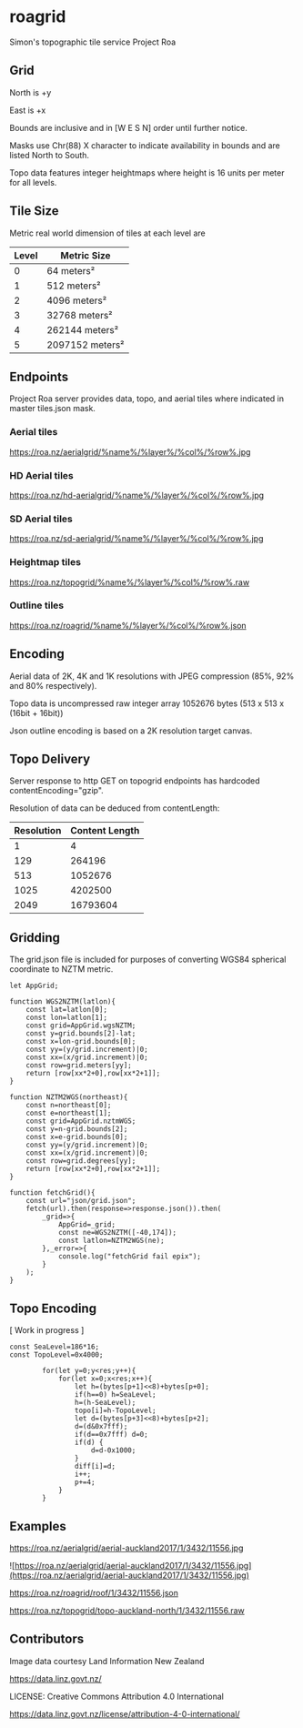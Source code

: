 # roagrid
Simon's topographic tile service Project Roa

## Grid

North is +y

East is +x

Bounds are inclusive and in [W E S N] order until further notice.

Masks use Chr(88) X character to indicate availability in bounds and are listed North to South. 

Topo data features integer heightmaps where height is 16 units per meter for all levels.

## Tile Size

Metric real world dimension of tiles at each level are

Level | Metric Size
------| ---------
0 | 64 meters²
1 | 512 meters²
2 | 4096 meters²
3 | 32768 meters²
4 | 262144 meters²
5 | 2097152 meters²

## Endpoints

Project Roa server provides data, topo, and aerial tiles where indicated in master tiles.json mask.

### Aerial tiles

  https://roa.nz/aerialgrid/%name%/%layer%/%col%/%row%.jpg

### HD Aerial tiles

  https://roa.nz/hd-aerialgrid/%name%/%layer%/%col%/%row%.jpg
  
### SD Aerial tiles

  https://roa.nz/sd-aerialgrid/%name%/%layer%/%col%/%row%.jpg

### Heightmap tiles

  https://roa.nz/topogrid/%name%/%layer%/%col%/%row%.raw

### Outline tiles

  https://roa.nz/roagrid/%name%/%layer%/%col%/%row%.json

## Encoding

Aerial data of 2K, 4K and 1K resolutions with JPEG compression (85%, 92% and 80% respectively).

Topo data is uncompressed raw integer array 1052676 bytes (513 x 513 x (16bit + 16bit)) 

Json outline encoding is based on a 2K resolution target canvas.

## Topo Delivery

Server response to http GET on topogrid endpoints has hardcoded contentEncoding="gzip".

Resolution of data can be deduced from contentLength:

Resolution | Content Length
-----------| --------------
1 | 4
129 | 264196
513 | 1052676 
1025 | 4202500
2049 | 16793604

## Gridding

The grid.json file is included for purposes of converting WGS84 spherical coordinate to NZTM metric.

```
let AppGrid;

function WGS2NZTM(latlon){
	const lat=latlon[0];
	const lon=latlon[1];
	const grid=AppGrid.wgsNZTM;
	const y=grid.bounds[2]-lat;
	const x=lon-grid.bounds[0];
	const yy=(y/grid.increment)|0;
	const xx=(x/grid.increment)|0;
	const row=grid.meters[yy];
	return [row[xx*2+0],row[xx*2+1]];
}

function NZTM2WGS(northeast){
	const n=northeast[0];
	const e=northeast[1];
	const grid=AppGrid.nztmWGS;
	const y=n-grid.bounds[2];
	const x=e-grid.bounds[0];
	const yy=(y/grid.increment)|0;
	const xx=(x/grid.increment)|0;
	const row=grid.degrees[yy];
	return [row[xx*2+0],row[xx*2+1]];
}

function fetchGrid(){
	const url="json/grid.json";
	fetch(url).then(response=>response.json()).then(
		_grid=>{
			AppGrid=_grid;		
			const ne=WGS2NZTM([-40,174]);
			const latlon=NZTM2WGS(ne);
		},_error=>{
			console.log("fetchGrid fail epix");
		}
	);
}

```

## Topo Encoding

[ Work in progress ] 

```
const SeaLevel=186*16;
const TopoLevel=0x4000;

		for(let y=0;y<res;y++){
			for(let x=0;x<res;x++){
				let h=(bytes[p+1]<<8)+bytes[p+0];
				if(h==0) h=SeaLevel;
				h=(h-SeaLevel);	
				topo[i]=h-TopoLevel;
				let d=(bytes[p+3]<<8)+bytes[p+2];
				d=(d&0x7fff);
				if(d==0x7fff) d=0;
				if(d) {
					d=d-0x1000;
				}
				diff[i]=d;
				i++;
				p+=4;
			}
		}
```

## Examples

https://roa.nz/aerialgrid/aerial-auckland2017/1/3432/11556.jpg

![https://roa.nz/aerialgrid/aerial-auckland2017/1/3432/11556.jpg](https://roa.nz/aerialgrid/aerial-auckland2017/1/3432/11556.jpg)


https://roa.nz/roagrid/roof/1/3432/11556.json

https://roa.nz/topogrid/topo-auckland-north/1/3432/11556.raw


## Contributors

Image data courtesy Land Information New Zealand

https://data.linz.govt.nz/

LICENSE: Creative Commons Attribution 4.0 International

https://data.linz.govt.nz/license/attribution-4-0-international/
